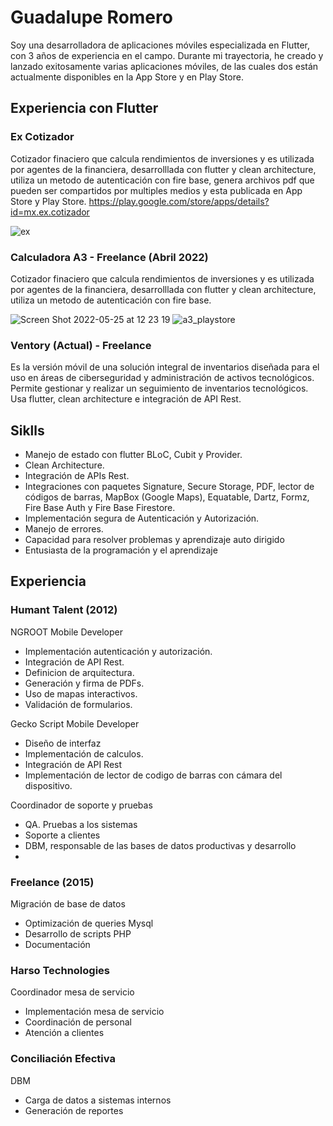 # Guadalupe Romero
Soy una desarrolladora de aplicaciones móviles especializada en Flutter, con 3 años de experiencia en el campo. Durante mi trayectoria, he creado y lanzado exitosamente varias aplicaciones móviles, de las cuales dos están actualmente disponibles en la App Store y en Play Store. 

## Experiencia con Flutter
### Ex Cotizador
Cotizador finaciero que calcula rendimientos de inversiones y es utilizada por agentes de la financiera, desarrolllada con flutter y clean architecture, utiliza un metodo de autenticación con fire base, genera archivos pdf que pueden ser compartidos por multiples medios y esta publicada en App Store y Play Store. https://play.google.com/store/apps/details?id=mx.ex.cotizador




![ex](https://github.com/gromeroortega/gromeroortega/assets/30419292/2aee54b8-f613-4355-9e06-5b33104d16bd)


### Calculadora A3 - Freelance (Abril 2022)

Cotizador finaciero que calcula rendimientos de inversiones y es utilizada por agentes de la financiera, desarrolllada con flutter y clean architecture, utiliza un metodo de autenticación con fire base.

![Screen Shot 2022-05-25 at 12 23 19](https://user-images.githubusercontent.com/30419292/172892647-e73371cc-5ec2-485a-87d4-518397e404bb.png)
![a3_playstore](https://user-images.githubusercontent.com/30419292/172895125-988968f0-c1c3-4002-9b47-911ac05ff656.png)

### Ventory (Actual) - Freelance
Es la versión móvil de una solución integral de inventarios diseñada para el uso en áreas de ciberseguridad y administración de activos tecnológicos. Permite gestionar y realizar un seguimiento de inventarios tecnológicos. Usa flutter, clean architecture e integración de API Rest.

## Siklls

- Manejo de estado con flutter BLoC, Cubit y Provider.
- Clean Architecture.
- Integración de APIs Rest.
- Integraciones con paquetes Signature, Secure Storage, PDF, lector de códigos de barras, MapBox (Google Maps), Equatable, Dartz, Formz, Fire Base Auth y Fire Base Firestore.
- Implementación segura de Autenticación y Autorización.
- Manejo de errores.
- Capacidad para resolver problemas y aprendizaje auto dirigido
- Entusiasta de la programación y el aprendizaje

## Experiencia

### Humant Talent (2012)

NGROOT
Mobile Developer
- Implementación autenticación y autorización.
- Integración de API Rest.
- Definicion de arquitectura.
- Generación y firma de PDFs.
- Uso de mapas interactivos.
- Validación de formularios.

Gecko Script
Mobile Developer
- Diseño de interfaz
- Implementación de calculos.
- Integración de API Rest
- Implementación de lector de codigo de barras con cámara del dispositivo.

Coordinador de soporte y pruebas
-   QA. Pruebas a los sistemas
-   Soporte a clientes
-   DBM, responsable de las bases de datos productivas y desarrollo
-   
### Freelance (2015)
Migración de base de datos
-   Optimización de queries Mysql
-   Desarrollo de scripts PHP
-   Documentación

### Harso Technologies
Coordinador mesa de servicio
-   Implementación mesa de servicio
-   Coordinación de personal
-   Atención a clientes

### Conciliación Efectiva
DBM
-   Carga de datos a sistemas internos
-   Generación de reportes

